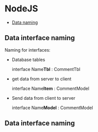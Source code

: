# NodeJS

<!-- toc -->

- [Data naming](#data-naming)

<!-- tocstop -->

## Data interface naming

Naming for interfaces:

- Database tables

  interface Name**Tbl** : CommentTbl


- get data from server to client

  interface Name**Item** : CommentModel


- Send data from client to server

    interface Name**Model** : CommentModel


## Data interface naming
